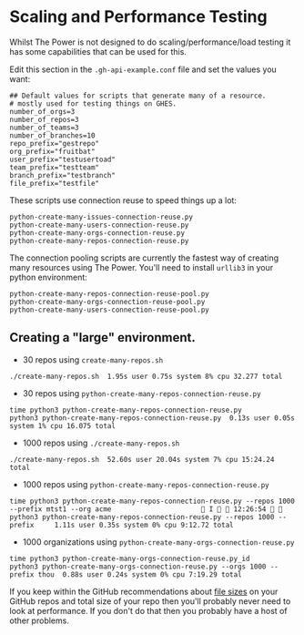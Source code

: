 # Scaling and Performance Testing
Whilst The Power is not designed to do scaling/performance/load testing it has some capabilities that can be used for this.

Edit this section in the `.gh-api-example.conf` file and set the values you want:

```
## Default values for scripts that generate many of a resource.
# mostly used for testing things on GHES.
number_of_orgs=3
number_of_repos=3
number_of_teams=3
number_of_branches=10
repo_prefix="gestrepo"
org_prefix="fruitbat"
user_prefix="testusertoad"
team_prefix="testteam"
branch_prefix="testbranch"
file_prefix="testfile"
```

These scripts use connection reuse to speed things up a lot:

```
python-create-many-issues-connection-reuse.py     
python-create-many-users-connection-reuse.py
python-create-many-orgs-connection-reuse.py       
python-create-many-repos-connection-reuse.py
```

The connection pooling scripts are currently the fastest way of creating many resources using The Power. You'll need to install `urllib3` in your python environment:

```
python-create-many-repos-connection-reuse-pool.py 
python-create-many-orgs-connection-reuse-pool.py  
python-create-many-users-connection-reuse-pool.py
```

## Creating a "large" environment.

- 30 repos using `create-many-repos.sh`

```
./create-many-repos.sh  1.95s user 0.75s system 8% cpu 32.277 total
```

- 30 repos using `python-create-many-repos-connection-reuse.py`

```
time python3 python-create-many-repos-connection-reuse.py
python3 python-create-many-repos-connection-reuse.py  0.13s user 0.05s system 1% cpu 16.075 total
```

- 1000 repos using `./create-many-repos.sh`

```
./create-many-repos.sh  52.60s user 20.04s system 7% cpu 15:24.24 total
```

- 1000 repos using `python-create-many-repos-connection-reuse.py`

```
time python3 python-create-many-repos-connection-reuse.py --repos 1000 --prefix mtst1 --org acme                       I   12:26:54  
python3 python-create-many-repos-connection-reuse.py --repos 1000 --prefix     1.11s user 0.35s system 0% cpu 9:12.72 total
```


- 1000 organizations using `python-create-many-orgs-connection-reuse.py`
```
time python3 python-create-many-orgs-connection-reuse.py_id
python3 python-create-many-orgs-connection-reuse.py --orgs 1000 --prefix thou  0.88s user 0.24s system 0% cpu 7:19.29 total
```


If you keep within the GitHub recommendations about [file sizes](https://docs.github.com/en/repositories/working-with-files/managing-large-files/about-large-files-on-github) on your GitHub repos and total size of your repo then you'll probably never need to look at performance. If you don't do that then you probably have a host of other problems.


